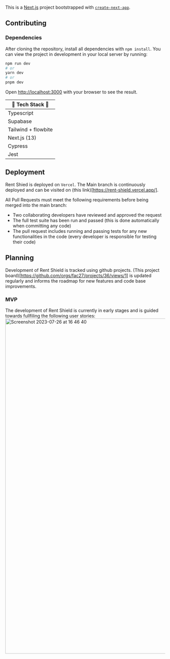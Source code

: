 This is a [Next.js](https://nextjs.org/) project bootstrapped with [`create-next-app`](https://github.com/vercel/next.js/tree/canary/packages/create-next-app).

## Contributing

### Dependencies
After cloning the repository, install all dependencies with ```npm install```. You can view the project in development in your local server by running:

```bash
npm run dev
# or
yarn dev
# or
pnpm dev
```

Open [http://localhost:3000](http://localhost:3000) with your browser to see the result.

| 🍋 Tech Stack 🍉|
|--------|
|Typescript|
|Supabase|
|Tailwind + flowbite|
|Next.js (13)|
|Cypress|
|Jest|


## Deployment
Rent Shied is deployed on ```Vercel```. The Main branch is continuously deployed and can be visited on (this link)[https://rent-shield.vercel.app/].

All Pull Requests must meet the following requirements before being merged into the main branch:
- Two collaborating developers have reviewed and approved the request
- The full test suite has been run and passed (this is done automatically when committing any code)
- The pull request includes running and passing tests for any new functionalities in the code (every developer is responsible for testing their code)

## Planning
Development of Rent Shield is tracked using github projects. (This project board)[https://github.com/orgs/fac27/projects/36/views/1] is updated regularly and informs the roadmap for new features and code base improvements.

### MVP
The development of Rent Shield is currently in early stages and is guided towards fullfiling the following user stories:
<img width="1057" alt="Screenshot 2023-07-26 at 16 46 40" src="https://github.com/fac27/rent-shield/assets/114600712/c6488095-75bd-49c0-baab-f8deca27acca">
